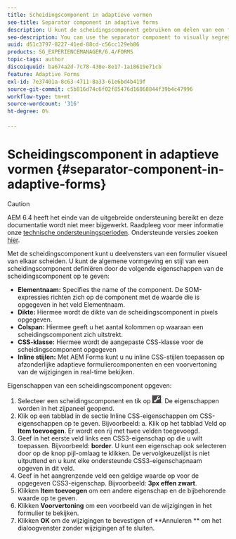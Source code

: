 ```yaml
---
title: Scheidingscomponent in adaptieve vormen
seo-title: Separator component in adaptive forms
description: U kunt de scheidingscomponent gebruiken om delen van een formulier visueel te scheiden.
seo-description: You can use the separator component to visually segregate sections of a form.
uuid: d51c3797-8227-41ed-88cd-c56cc129eb86
products: SG_EXPERIENCEMANAGER/6.4/FORMS
topic-tags: author
discoiquuid: ba674a2d-7c78-430e-8e17-1a18619e71cb
feature: Adaptive Forms
exl-id: 7e37401a-8c63-4711-8a33-61e6bd4b419f
source-git-commit: c5b816d74c6f02f85476d16868844f39b4c47996
workflow-type: tm+mt
source-wordcount: '316'
ht-degree: 0%

---
```


# Scheidingscomponent in adaptieve vormen {#separator-component-in-adaptive-forms}

>[!CAUTION]
>
>AEM 6.4 heeft het einde van de uitgebreide ondersteuning bereikt en deze documentatie wordt niet meer bijgewerkt. Raadpleeg voor meer informatie onze [technische ondersteuningsperioden](https://helpx.adobe.com/support/programs/eol-matrix.html). Ondersteunde versies zoeken [hier](https://experienceleague.adobe.com/docs/).

Met de scheidingscomponent kunt u deelvensters van een formulier visueel van elkaar scheiden. U kunt de algemene vormgeving en stijl van een scheidingscomponent definiëren door de volgende eigenschappen van de scheidingscomponent op te geven:

* **Elementnaam:** Specifies the name of the component. De SOM-expressies richten zich op de component met de waarde die is opgegeven in het veld Elementnaam.
* **Dikte:** Hiermee wordt de dikte van de scheidingscomponent in pixels opgegeven.
* **Colspan:** Hiermee geeft u het aantal kolommen op waaraan een scheidingscomponent zich uitstrekt.
* **CSS-klasse:** Hiermee wordt de aangepaste CSS-klasse voor de scheidingscomponent opgegeven
* **Inline stijlen:** Met AEM Forms kunt u nu inline CSS-stijlen toepassen op afzonderlijke adaptieve formuliercomponenten en een voorvertoning van de wijzigingen in real-time bekijken.

Eigenschappen van een scheidingscomponent opgeven:

1. Selecteer een scheidingscomponent en tik op ![cmppr](assets/cmppr.png). De eigenschappen worden in het zijpaneel geopend.
1. Klik op een tabblad in de sectie Inline CSS-eigenschappen om CSS-eigenschappen op te geven. Bijvoorbeeld: a. Klik op het tabblad Veld op **Item toevoegen**. Er wordt een rij met twee velden toegevoegd.
1. Geef in het eerste veld links een CSS3-eigenschap op die u wilt toepassen. Bijvoorbeeld: **border**. U kunt een eigenschap ook selecteren door op de knop pijl-omlaag te klikken. De vervolgkeuzelijst is niet uitputtend en u kunt elke ondersteunde CSS3-eigenschapnaam opgeven in dit veld.
1. Geef in het aangrenzende veld een geldige waarde op voor de opgegeven CSS3-eigenschap. Bijvoorbeeld: **3px effen zwart**.
1. Klikken **Item toevoegen** om een andere eigenschap en de bijbehorende waarde op te geven.
1. Klikken **Voorvertoning** om een voorbeeld van de wijzigingen in het formulier te bekijken.
1. Klikken **OK** om de wijzigingen te bevestigen of **Annuleren ** om het dialoogvenster zonder wijzigingen af te sluiten.
